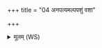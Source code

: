 +++
title = "04 अनपत्यमल्पपशुं वशा"

+++
<details><summary>मूलम् (WS)</summary>

अनपत्यमल्पपशुं वशा कृणोतु पुरुषम् ।  
ब्राह्मणैश्च याचितामथैनान्निप्रियायते ॥॥ ५ ॥  
अग्नीषोमाभ्यां कामाय मित्राय वरुणाय च ।  
तेभ्यो याचन्ति ब्राह्मणास्तेभ्यो आ वृश्चते ददत् ॥ ६ ॥
</details>